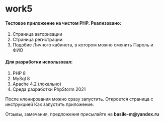 # work5
#### Тестовое приложение на чистом PHP. Реализовано:
1. Страница авторизации
2. Страница регистрации
3. Подобие Личного кабинета, в котором можно сменить Пароль и ФИО

#### Для разработки использовал:
1. PHP 8
2. MySql 8
3. Apache 4.2 (локально)
4. Среда разработки PhpStorm 2021

<p>
  После клонирования можно сразу запустить. Откроется страница с инструкцией Как запустить приложение.
</p>
<p>
  Отзывы, замечания, предложения присылайте на <strong>basile-m@yandex.ru</strong>
</p>
